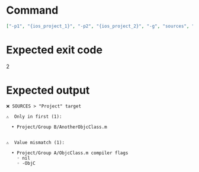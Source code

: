 # Command
```json
["-p1", "{ios_project_1}", "-p2", "{ios_project_2}", "-g", "sources", "-t", "Project", "-v"]
```

# Expected exit code
2

# Expected output
```
❌ SOURCES > "Project" target

⚠️  Only in first (1):

  • Project/Group B/AnotherObjcClass.m


⚠️  Value mismatch (1):

  • Project/Group A/ObjcClass.m compiler flags
    ◦ nil
    ◦ -ObjC




```
